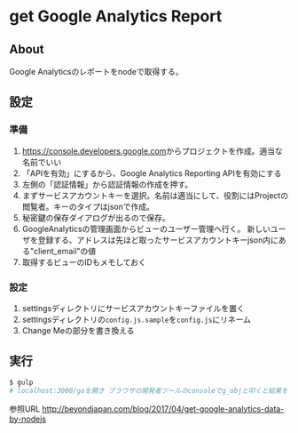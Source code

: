 # get Google Analytics Report

## About
Google Analyticsのレポートをnodeで取得する。

## 設定
### 準備
1. <https://console.developers.google.com>からプロジェクトを作成。適当な名前でいい
1. 「APIを有効」にするから、Google Analytics Reporting APIを有効にする
1. 左側の「認証情報」から認証情報の作成を押す。
1. まずサービスアカウントキーを選択。名前は適当にして、役割にはProjectの閲覧者。キーのタイプはjsonで作成。
1. 秘密鍵の保存ダイアログが出るので保存。
1. GoogleAnalyticsの管理画面からビューのユーザー管理へ行く。 新しいユーザを登録する、アドレスは先ほど取ったサービスアカウントキーjson内にある"client_email"の値
1. 取得するビューのIDもメモしておく
### 設定
1. settingsディレクトリにサービスアカウントキーファイルを置く
1. settingsディレクトリの`config.js.sample`を`config.js`にリネーム
1. Change Meの部分を書き換える

## 実行

```bash
$ gulp
# localhost:3000/gaを開き ブラウザの開発者ツールのconsoleでg_objと叩くと結果を表示
```




参照URL
<http://beyondjapan.com/blog/2017/04/get-google-analytics-data-by-nodejs>